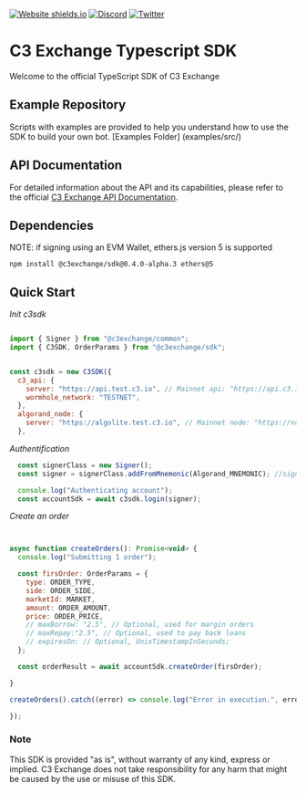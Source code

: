 [![Website shields.io](https://img.shields.io/website-up-down-green-red/http/shields.io.svg)](https://c3.io)
[![Discord](https://badgen.net/badge/icon/discord?icon=discord&label)](https://discord.com/invite/ebn5jR39te)
[![Twitter](https://badgen.net/badge/icon/twitter?icon=twitter&label)](https://twitter.com/C3protocol)

# C3 Exchange Typescript SDK

Welcome to the official TypeScript SDK of C3 Exchange 



## Example Repository

Scripts with examples are provided to help you understand how to use the SDK to build your own bot. [Examples Folder] (examples/src/)

## API Documentation

For detailed information about the API and its capabilities, please refer to the official [C3 Exchange API Documentation](https://docs.c3.io/).

## Dependencies
NOTE: if signing using an EVM Wallet, ethers.js version 5 is supported 

```
npm install @c3exchange/sdk@0.4.0-alpha.3 ethers@5
```
## Quick Start

_Init c3sdk_

```javascript

import { Signer } from "@c3exchange/common";
import { C3SDK, OrderParams } from "@c3exchange/sdk";


const c3sdk = new C3SDK({
  c3_api: {
    server: "https://api.test.c3.io", // Mainnet api: "https://api.c3.io" 
    wormhole_network: "TESTNET",
  },
  algorand_node: {
    server: "https://algolite.test.c3.io", // Mainnet node: "https://node.algoexplorerapi.io" 
  },
```

_Authentification_

```javascript
  const signerClass = new Signer();
  const signer = signerClass.addFromMnemonic(Algorand_MNEMONIC); //signer can also be an EVM signer, check examples folder

  console.log("Authenticating account");
  const accountSdk = await c3sdk.login(signer);

```

_Create an order_

```javascript


async function createOrders(): Promise<void> {
  console.log("Submitting 1 order");

  const firsOrder: OrderParams = {
    type: ORDER_TYPE,
    side: ORDER_SIDE,
    marketId: MARKET,
    amount: ORDER_AMOUNT,
    price: ORDER_PRICE,
    // maxBorrow: "2.5", // Optional, used for margin orders
    // maxRepay:"2.5", // Optional, used to pay back loans
    // expiresOn: // Optional, UnixTimestampInSeconds;
  };

  const orderResult = await accountSdk.createOrder(firsOrder);

}

createOrders().catch((error) => console.log("Error in execution.", error));

});

```


### Note
This SDK is provided "as is", without warranty of any kind, express or implied. C3 Exchange does not take responsibility for any harm that might be caused by the use or misuse of this SDK.